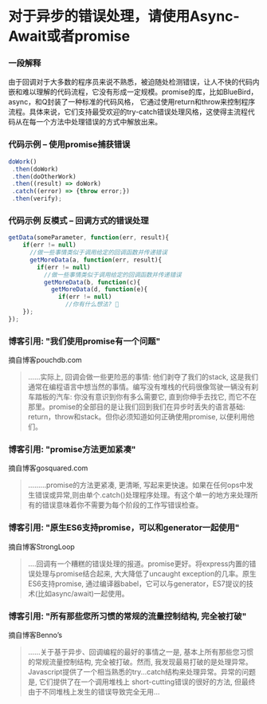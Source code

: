 # 对于异步的错误处理，请使用Async-Await或者promise


### 一段解释

由于回调对于大多数的程序员来说不熟悉，被迫随处检测错误，让人不快的代码内嵌和难以理解的代码流程，它没有形成一定规模。promise的库，比如BlueBird，async，和Q封装了一种标准的代码风格， 它通过使用return和throw来控制程序流程。具体来说，它们支持最受欢迎的try-catch错误处理风格，这使得主流程代码从在每一个方法中处理错误的方式中解放出来。


### 代码示例 – 使用promise捕获错误


```javascript
doWork()
 .then(doWork)
 .then(doOtherWork)
 .then((result) => doWork)
 .catch((error) => {throw error;})
 .then(verify);
```

### 代码示例 反模式 – 回调方式的错误处理

```javascript
getData(someParameter, function(err, result){
    if(err != null)
      //做一些事情类似于调用给定的回调函数并传递错误
      getMoreData(a, function(err, result){
        if(err != null)
          //做一些事情类似于调用给定的回调函数并传递错误
          getMoreData(b, function(c){ 
            getMoreData(d, function(e){ 
              if(err != null)
                //你有什么想法? 
    });
});
```

### 博客引用: "我们使用promise有一个问题"
 摘自博客pouchdb.com
 
 > ……实际上, 回调会做一些更险恶的事情: 他们剥夺了我们的stack, 这是我们通常在编程语言中想当然的事情。编写没有堆栈的代码很像驾驶一辆没有刹车踏板的汽车: 你没有意识到你有多么需要它, 直到你伸手去找它, 而它不在那里。promise的全部目的是让我们回到我们在异步时丢失的语言基础: return，throw和stack。但你必须知道如何正确使用promise, 以便利用他们。

### 博客引用: "promise方法更加紧凑"
 摘自博客gosquared.com
 
 > ………promise的方法更紧凑, 更清晰, 写起来更快速。如果在任何ops中发生错误或异常,则由单个.catch()处理程序处理。有这个单一的地方来处理所有的错误意味着你不需要为每个阶段的工作写错误检查。

### 博客引用: "原生ES6支持promise，可以和generator一起使用"
 摘自博客StrongLoop
 
 > ….回调有一个糟糕的错误处理的报道。promise更好。将express内置的错误处理与promise结合起来, 大大降低了uncaught exception的几率。原生ES6支持promise, 通过编译器babel，它可以与generator，ES7提议的技术(比如async/await)一起使用。

### 博客引用: "所有那些您所习惯的常规的流量控制结构, 完全被打破"
 摘自博客Benno’s
 
 > ……关于基于异步、回调编程的最好的事情之一是, 基本上所有那些您习惯的常规流量控制结构, 完全被打破。然而, 我发现最易打破的是处理异常。Javascript提供了一个相当熟悉的try...catch结构来处理异常。异常的问题是, 它们提供了在一个调用堆栈上 short-cutting错误的很好的方法, 但最终由于不同堆栈上发生的错误导致完全无用…
